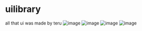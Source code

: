 # uilibrary
all that ui was made by teru
![image](https://github.com/ErutTheTeru/uilibrary/assets/143543521/a6f6a576-e601-46cd-bf44-e46898ae7f24)
![image](https://github.com/ErutTheTeru/uilibrary/assets/143543521/cf21e96f-52ef-4d72-ac94-ae532c721759)
![image](https://github.com/ErutTheTeru/uilibrary/assets/143543521/adb39c70-7111-4825-8da1-69920bbf87bb)
![image](https://github.com/ErutTheTeru/uilibrary/assets/143543521/555bfd46-3240-496e-9a56-52308125dfc9)
